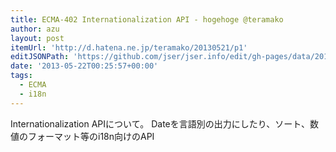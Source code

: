 ```yaml
---
title: ECMA-402 Internationalization API - hogehoge @teramako
author: azu
layout: post
itemUrl: 'http://d.hatena.ne.jp/teramako/20130521/p1'
editJSONPath: 'https://github.com/jser/jser.info/edit/gh-pages/data/2013/05/index.json'
date: '2013-05-22T00:25:57+00:00'
tags:
  - ECMA
  - i18n
---
```

Internationalization APIについて。
Dateを言語別の出力にしたり、ソート、数値のフォーマット等のi18n向けのAPI
